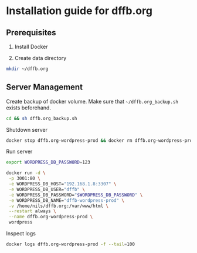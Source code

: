 # Installation guide for dffb.org

## Prerequisites

1. Install Docker

2. Create data directory

```bash
mkdir ~/dffb.org
```

## Server Management

Create backup of docker volume. Make sure that `~/dffb.org_backup.sh` exists beforehand.

```bash
cd && sh dffb.org_backup.sh
```

Shutdown server

```bash
docker stop dffb.org-wordpress-prod && docker rm dffb.org-wordpress-prod
```

Run server

```bash
export WORDPRESS_DB_PASSWORD=123

docker run -d \
 -p 3001:80 \
 -e WORDPRESS_DB_HOST="192.168.1.8:3307" \
 -e WORDPRESS_DB_USER="dffb" \
 -e WORDPRESS_DB_PASSWORD="$WORDPRESS_DB_PASSWORD" \
 -e WORDPRESS_DB_NAME="dffb-wordpress-prod" \
 -v /home/nils/dffb.org:/var/www/html \
 --restart always \
 --name dffb.org-wordpress-prod \
 wordpress
```

Inspect logs

```bash
docker logs dffb.org-wordpress-prod -f --tail=100
```
